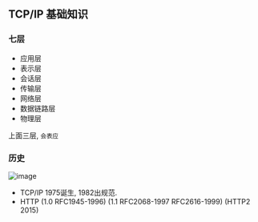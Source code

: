 ## TCP/IP 基础知识

### 七层

- 应用层
- 表示层
- 会话层
- 传输层
- 网络层
- 数据链路层
- 物理层

上面三层, `会表应`

### 历史

![image](https://cloud.githubusercontent.com/assets/4067115/15811628/7b52684c-2bdd-11e6-823a-8b91897b992e.png)


- TCP/IP 1975诞生, 1982出规范.
- HTTP (1.0 RFC1945-1996) (1.1 RFC2068-1997  RFC2616-1999) (HTTP2 2015)


